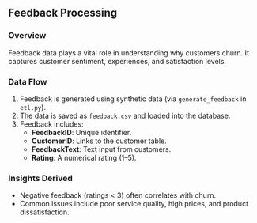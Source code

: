 ## Feedback Processing

### Overview
Feedback data plays a vital role in understanding why customers churn. It captures customer sentiment, experiences, and satisfaction levels.

### Data Flow
1. Feedback is generated using synthetic data (via `generate_feedback` in `etl.py`).
2. The data is saved as `feedback.csv` and loaded into the database.
3. Feedback includes:
   - **FeedbackID**: Unique identifier.
   - **CustomerID**: Links to the customer table.
   - **FeedbackText**: Text input from customers.
   - **Rating**: A numerical rating (1–5).

### Insights Derived
- Negative feedback (ratings < 3) often correlates with churn.
- Common issues include poor service quality, high prices, and product dissatisfaction.